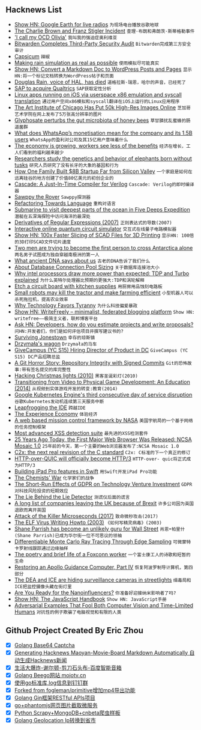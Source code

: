 ## Hacknews List


- [Show HN: Google Earth for live radios](http://radio.garden)  `为现场电台播放谷歌地球`
- [The Charlie Brown and Franz Stigler Incident](https://www.globalo.com/history-wwii-charlie-brown-franz-stigler-incident/)  `查理·布朗和弗朗茨·斯蒂格勒事件`
- [&#39;I call my OCD Olivia&#39;](https://www.bbc.com/news/stories-45879034)  `我叫我的强迫症奥利维亚`
- [Bitwarden Completes Third-Party Security Audit](https://blog.bitwarden.com/bitwarden-completes-third-party-security-audit-c1cc81b6d33)  `Bitwarden完成第三方安全审计`
- [Capsicum](https://oshogbo.vexillium.org/blog/57/)  `辣椒`
- [Making rain simulation as real as possible](http://rainbowhunt.me/?plays)  `使雨模拟尽可能真实`
- [Show HN: Convert a Markdown Doc to WordPress Posts and Pages](https://scribewp.com)  `显示HN:将一个标记文档转换为WordPress帖子和页面`
- [Douglas Rain, voice of HAL, has died](https://www.mystratfordnow.com/56807/stratford-festival-founder-dies/#)  `道格拉斯·瑞恩，哈尔的声音，已经死了`
- [SAP to acquire Qualtrics](https://news.sap.com/2018/11/sap-to-acquire-qualtrics-experience-management/)  `SAP获取定性分析`
- [Linux apps running on iOS via userspace x86 emulation and syscall translation](https://ish.app/)  `通过用户空间x86模拟和syscall翻译在iOS上运行的Linux应用程序`
- [The Art Institute of Chicago Has Put 50k High-Res Images Online](https://kottke.org/18/11/the-art-institute-of-chicago-has-put-50000-high-res-images-from-their-collection-online)  `芝加哥艺术学院在网上发布了5万张高分辨率的图片`
- [Glyphosate perturbs the gut microbiota of honey bees](http://www.pnas.org/content/115/41/10305)  `草甘膦扰乱蜜蜂的肠道菌群`
- [What does WhatsApp’s monetisation mean for the company and its 1.5B users](https://factordaily.com/whatsapp-monetisation/)  `WhatsApp的盈利对公司及其15亿用户意味着什么`
- [The economy is growing, workers see less of the benefits](https://www.bloomberg.com/view/articles/2018-07-25/states-should-ban-contracts-barring-workers-from-joining-rivals)  `经济在增长，工人们看到的福利越来越少`
- [Researchers study the genetics and behavior of elephants born without tusks](https://www.nationalgeographic.com/animals/2018/11/wildlife-watch-news-tuskless-elephants-behavior-change/)  `研究人员研究了没有长牙的大象的基因和行为`
- [How One Family Built $8B Startup Far from Silicon Valley](https://www.bloomberg.com/news/articles/2018-11-12/how-one-family-built-8-billion-startup-far-from-silicon-valley)  `一个家庭是如何在远离硅谷的地方创建了价值80亿美元的初创企业的`
- [Cascade: A Just-In-Time Compiler for Verilog](https://github.com/vmware/cascade)  `Cascade: Verilog的即时编译器`
- [Sawppy the Rover](https://github.com/Roger-random/Sawppy_Rover)  `Sawppy探测器`
- [Refactoring Towards Language](https://blog.metaobject.com/2018/11/refactoring-towards-language.html)  `重构对语言`
- [Submarine to visit deepest parts of the ocean in Five Deeps Expedition](https://www.businessinsider.com/submarine-to-visit-deepest-parts-of-the-ocean-in-five-deeps-expedition-2018-10)  `潜艇在五深海探险中访问海洋的最深处`
- [Derivatives of Regular Expressions (2007)](http://lambda-the-ultimate.org/node/2293/)  `正则表达式的导数(2007)`
- [Interactive online quantum circuit simulator](https://strawberryfields.ai/)  `交互式在线量子电路模拟器`
- [Show HN: 100x Faster Slicing of SCAD Files for 3D Printing](https://github.com/moehriegitt/hob3l)  `显示HN: 100倍的3D打印SCAD文件切片速度`
- [Two men are trying to become the first person to cross Antarctica alone](https://www.nytimes.com/2018/11/11/sports/antarctica-race.html)  `两名男子试图成为独自穿越南极洲的第一人`
- [What ancient DNA says about us](https://newhumanist.org.uk/articles/5335/what-ancient-dna-says-about-us)  `古老的DNA告诉了我们什么`
- [About Database Connection Pool Sizing](https://github.com/brettwooldridge/HikariCP/wiki/About-Pool-Sizing)  `关于数据库连接池大小`
- [Why intel processors draw more power than expected: TDP and Turbo explained](https://www.anandtech.com/show/13544/why-intel-processors-draw-more-power-than-expected-tdp-turbo)  `为什么英特尔处理器比预期的更强大:TDP和涡轮解释`
- [Etch a circuit board with kitchen supplies](https://www.instructables.com/id/Make-a-Circuit-Board-With-Household-Goods/)  `用厨房用品蚀刻电路板`
- [Small robots may kill the tractor and make farming efficient](https://www.wired.co.uk/article/farming-robots-small-robot-company-tractors)  `小型机器人可以杀死拖拉机，提高农业效率`
- [Why Technology Favors Tyranny](https://www.theatlantic.com/magazine/archive/2018/10/yuval-noah-harari-technology-tyranny/568330/)  `为什么科技偏爱暴政`
- [Show HN: WriteFreely – minimalist, federated blogging platform](https://writefreely.org)  `Show HN: writefree——极简主义者，联邦博客平台`
- [Ask HN: Developers, how do you estimate projects and write proposals?](item?id=18433475)  `问HN:开发者们，你们是如何评估项目并撰写建议书的?`
- [Surviving Jonestown](https://www.politico.com/magazine/story/2018/11/10/jonestown-massacre-first-person-speier-ryan-jones-222222)  `幸存的琼斯镇`
- [Drzymała&#39;s wagon](https://en.wikipedia.org/wiki/Drzyma%C5%82a%27s_wagon)  `Drzymała的马车`
- [GiveCampus (YC S15) Hiring Director of Product in DC](https://www.givecampus.com/careers#product)  `GiveCampus (YC S15) DC产品招聘总监`
- [A Git Horror Story: Repository Integrity with Signed Commits](https://mikegerwitz.com/papers/git-horror-story)  `Git的恐怖故事:带有签名提交的库完整性`
- [Hacking Christmas lights (2010)](http://www.deepdarc.com/2010/11/27/hacking-christmas-lights/)  `黑客圣诞彩灯(2010)`
- [Transitioning from Video to Physical Game Development: An Education (2014)](http://ryancreighton.com/transitioning-from-video-to-physical-game-development-an-education/)  `从视频到实体游戏开发的转变:教育(2014)`
- [Google Kubernetes Engine&#39;s third consecutive day of service disruption](https://status.cloud.google.com/incident/container-engine/18005)  `谷歌Kubernetes发动机连续第三天服务中断`
- [Leapfrogging the IDE](https://amasad.me/leapfrog?hn=1)  `跨越IDE`
- [The Experience Economy](https://stratechery.com/2018/the-experience-economy/)  `体验经济`
- [A web based mission control framework by NASA](https://github.com/nasa/openmct)  `美国宇航局的一个基于网络的任务控制框架`
- [Most advanced XSS detection suite](https://github.com/s0md3v/XSStrike)  `最先进的XSS检测套件`
- [25 Years Ago Today, the First Major Web Browser Was Released: NCSA Mosaic 1.0](http://www.ncsa.illinois.edu/enabling/mosaic/versions)  `25年前的今天，第一个主要的Web浏览器发布了:NCSA Mosaic 1.0`
- [C2x: the next real revision of the C standard](https://gustedt.wordpress.com/2018/11/12/c2x/)  `C2x: C标准的下一个真正的修订`
- [HTTP-over-QUIC will officially become HTTP/3](https://daniel.haxx.se/blog/2018/11/11/http-3/)  `HTTP-over- quic将正式成为HTTP/3`
- [Building iPad Pro features in Swift](https://www.swiftbysundell.com/posts/building-ipad-pro-features-in-swift)  `用Swift开发iPad Pro功能`
- [The Chemists’ War](https://www.nytimes.com/2018/11/10/science/chemical-weapons-world-war-1-armistice.html)  `化学家们的战争`
- [The Short-Run Effects of GDPR on Technology Venture Investment](https://papers.ssrn.com/sol3/papers.cfm?abstract_id=3278912)  `GDPR对科技风险投资的短期效应`
- [The Lie Behind the Lie Detector](https://antipolygraph.org/cgi-bin/forums/YaBB.pl?num=1541951242)  `测谎仪后面的谎言`
- [A long list of companies leaving the UK because of Brexit](https://threader.app/thread/1061554026284834817)  `许多公司因为英国退欧而离开英国`
- [Attack of the Killer Microseconds (2017)](https://cacm.acm.org/magazines/2017/4/215032-attack-of-the-killer-microseconds/fulltext)  `致命微秒攻击(2017)`
- [The ELF Virus Writing Howto (2003)](http://www.linuxsecurity.com/resource_files/documentation/virus-writing-HOWTO/_html/index.html)  `《如何写精灵病毒》(2003)`
- [Shane Parrish has become an unlikely guru for Wall Street](https://www.nytimes.com/2018/11/11/business/intelligence-expert-wall-street.html)  `肖恩•帕里什(Shane Parrish)已成为华尔街一位不可思议的领袖`
- [Differentiable Monte Carlo Ray Tracing Through Edge Sampling](https://people.csail.mit.edu/tzumao/diffrt/)  `可微蒙特卡罗射线跟踪通过边缘抽样`
- [The poetry and brief life of a Foxconn worker](https://libcom.org/blog/xulizhi-foxconn-suicide-poetry)  `一个富士康工人的诗歌和短暂的生命`
- [Restoring an Apollo Guidance Computer, Part IV](https://rescue1130.blogspot.com/2018/11/restoring-apollo-guidance-computer-part_10.html)  `恢复阿波罗制导计算机，第四部分`
- [The DEA and ICE are hiding surveillance cameras in streetlights](https://qz.com/1458475/the-dea-and-ice-are-hiding-surveillance-cameras-in-streetlights/)  `缉毒局和ICE把监控摄像头藏在街灯里`
- [Are You Ready for the Nanoinfluencers?](https://www.nytimes.com/2018/11/11/business/media/nanoinfluencers-instagram-influencers.html)  `你准备好迎接纳米影响者了吗?`
- [Show HN: The JavaScript Handbook](https://jshandbook.com/)  `Show HN: JavaScript手册`
- [Adversarial Examples That Fool Both Computer Vision and Time-Limited Humans](https://arxiv.org/abs/1802.08195)  `对抗性的例子欺骗了电脑视觉和有限的人类`

## Github Project Created By Eric Zhou

- [x] [Golang Base64 Captcha](https://github.com/mojocn/base64Captcha)
- [x] [Generating Hacknews Maoyan-Movie-Board Markdown Automatically 自动生成Hacknews新闻](https://github.com/dejavuzhou/md-genie)
- [x] [生活大爆炸-谢尔顿-剪刀石头布-百度智能音箱](https://github.com/mojocn/dueros-bang-game)
- [x] [Golang Beego网站 mojotv.cn](https://github.com/mojocn/www.mojotv.cn)
- [x] [使用go标准库,log信息到钉钉群](https://github.com/mojocn/dooger)
- [x] [Forked from fogleman/primitive增加mp4导出功能](https://github.com/mojocn/primitive)
- [x] [Golang Gin框架RESTful APIs项目](https://github.com/JJJJJJJerk/ezier-golang-web-api-framework)
- [x] [go+phantomjs网页图片截取微服务](https://github.com/mojocn/screen_shot)
- [x] [Python Scrapy+MongoDB+cnbeta爬虫样板](https://github.com/mojocn/scrapy_mongodb_boilerplate_cnbeta)
- [x] [Golang Geolocation Ip转换到省市](https://github.com/mojocn/ip2location)